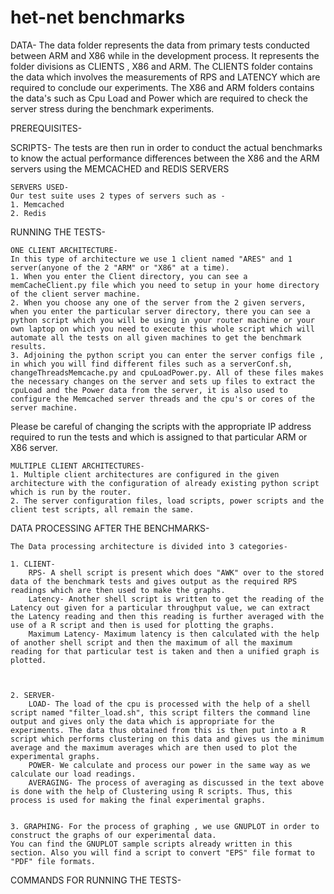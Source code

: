 # het-net benchmarks

DATA- 
The data folder represents the data from primary tests conducted between ARM and X86 while in the development process.
It represents the folder divisions as CLIENTS , X86 and ARM.
The CLIENTS folder contains the data which involves the measurements of RPS and LATENCY which are required to conclude our experiments.
The X86 and ARM folders contains the data's such as Cpu Load and Power which are required to check the server stress during the benchmark experiments.


PREREQUISITES-


SCRIPTS-
The tests are then run in order to conduct the actual benchmarks to know the actual performance differences between the X86 and the ARM servers using the MEMCACHED and REDIS SERVERS

    SERVERS USED-
    Our test suite uses 2 types of servers such as - 
    1. Memcached 
    2. Redis 

  RUNNING THE TESTS-

    ONE CLIENT ARCHITECTURE-
    In this type of architecture we use 1 client named "ARES" and 1 server(anyone of the 2 "ARM" or "X86" at a time).
    1. When you enter the Client directory, you can see a memCacheClient.py file which you need to setup in your home directory of the client server machine.
    2. When you choose any one of the server from the 2 given servers, when you enter the particular server directory, there you can see a python script which you will be using in your router machine or your own laptop on which you need to execute this whole script which will automate all the tests on all given machines to get the benchmark results.
    3. Adjoining the python script you can enter the server configs file , in which you will find different files such as a serverConf.sh, changeThreadsMemcache.py and cpuLoadPower.py. All of these files makes the necessary changes on the server and sets up files to extract the cpuLoad and the Power data from the server, it is also used to configure the Memcached server threads and the cpu's or cores of the server machine.
Please be careful of changing the scripts with the appropriate IP address required to run the tests and which is assigned to that particular ARM or X86 server.
       
    MULTIPLE CLIENT ARCHITECTURES-
    1. Multiple client architectures are configured in the given architecture with the configuration of already existing python script which is run by the router.
    2. The server configuration files, load scripts, power scripts and the client test scripts, all remain the same.
    
       

  DATA PROCESSING AFTER THE BENCHMARKS-
    
    The Data processing architecture is divided into 3 categories-
    
    1. CLIENT-
        RPS- A shell script is present which does "AWK" over to the stored data of the benchmark tests and gives output as the required RPS readings which are then used to make the graphs. 
        Latency- Another shell script is written to get the reading of the Latency out given for a particular throughput value, we can extract the Latency reading and then this reading is further averaged with the use of a R script and then is used for plotting the graphs.
        Maximum Latency- Maximum latency is then calculated with the help of another shell script and then the maximum of all the maximum reading for that particular test is taken and then a unified graph is plotted.
    
    
    
    2. SERVER-
        LOAD- The load of the cpu is processed with the help of a shell script named "filter_load.sh", this script filters the command line output and gives only the data which is appropriate for the experiments. The data thus obtained from this is then put into a R script which performs clustering on this data and gives us the minimum average and the maximum averages which are then used to plot the experimental graphs.
        POWER- We calculate and process our power in the same way as we calculate our load readings.
        AVERAGING- The process of averaging as discussed in the text above is done with the help of Clustering using R scripts. Thus, this process is used for making the final experimental graphs.
    
    
    3. GRAPHING- For the process of graphing , we use GNUPLOT in order to construct the graphs of our experimental data.
    You can find the GNUPLOT sample scripts already written in this section. Also you will find a script to convert "EPS" file format to "PDF" file formats.
    
  
  COMMANDS FOR RUNNING THE TESTS-
  
  
  
  
